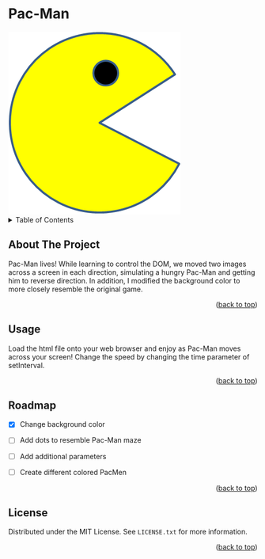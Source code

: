 <h1> Pac-Man</h1>
<img src="PacMan1.png" />

<details>
  <summary>Table of Contents</summary>
  <ol>
    <li>
      <a href="#about-the-project">About The Project</a>
    </li>
    <li><a href="#usage">Usage</a></li>
    <li><a href="#roadmap">Roadmap</a></li>
    <li><a href="#license">License</a></li>
  </ol>
</details>


<!-- ABOUT THE PROJECT -->
## About The Project

Pac-Man lives! While learning to control the DOM, we moved two images across a screen in each direction, simulating a hungry Pac-Man and getting him to reverse direction. In addition, I modified the background color to more closely resemble the original game.

<p align="right">(<a href="#top">back to top</a>)</p>


<!-- USAGE EXAMPLES -->
## Usage

Load the html file onto your web browser and enjoy as Pac-Man moves across your screen! Change the speed by changing the time parameter of setInterval.

<p align="right">(<a href="#top">back to top</a>)</p>



<!-- ROADMAP -->
## Roadmap

- [X] Change background color
- [ ] Add dots to resemble Pac-Man maze
- [ ] Add additional parameters
- [ ] Create different colored PacMen


<p align="right">(<a href="#top">back to top</a>)</p>



<!-- LICENSE -->
## License

Distributed under the MIT License. See `LICENSE.txt` for more information.

<p align="right">(<a href="#top">back to top</a>)</p>
